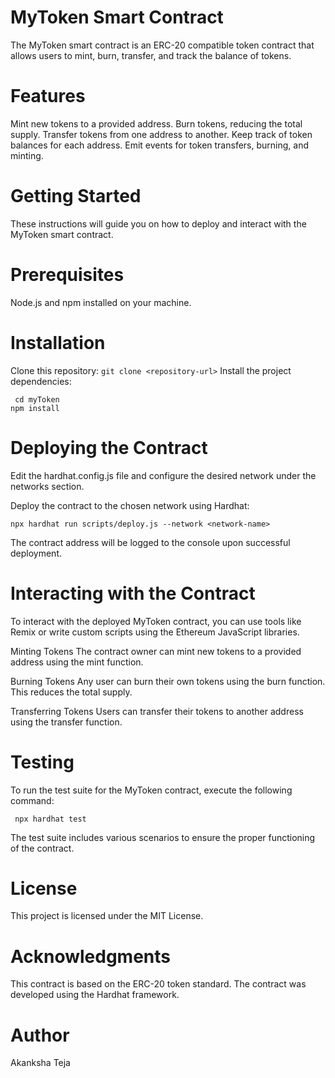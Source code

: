 # MyToken Smart Contract
The MyToken smart contract is an ERC-20 compatible token contract that allows users to mint, burn, transfer, and track the balance of tokens.
# Features
Mint new tokens to a provided address.
Burn tokens, reducing the total supply.
Transfer tokens from one address to another.
Keep track of token balances for each address.
Emit events for token transfers, burning, and minting.
# Getting Started
These instructions will guide you on how to deploy and interact with the MyToken smart contract.

# Prerequisites
Node.js and npm installed on your machine.
# Installation
Clone this repository:
``` git clone <repository-url> ```
Install the project dependencies:
```
 cd myToken
npm install
 ```
# Deploying the Contract
Edit the hardhat.config.js file and configure the desired network under the networks section.

Deploy the contract to the chosen network using Hardhat:
```
npx hardhat run scripts/deploy.js --network <network-name>
```
The contract address will be logged to the console upon successful deployment.

# Interacting with the Contract
To interact with the deployed MyToken contract, you can use tools like Remix or write custom scripts using the Ethereum JavaScript libraries.

Minting Tokens
The contract owner can mint new tokens to a provided address using the mint function.

Burning Tokens
Any user can burn their own tokens using the burn function. This reduces the total supply.

Transferring Tokens
Users can transfer their tokens to another address using the transfer function.

# Testing
To run the test suite for the MyToken contract, execute the following command:
```
 npx hardhat test
```
The test suite includes various scenarios to ensure the proper functioning of the contract.

# License
This project is licensed under the MIT License.

# Acknowledgments
This contract is based on the ERC-20 token standard. The contract was developed using the Hardhat framework.

# Author
Akanksha Teja
